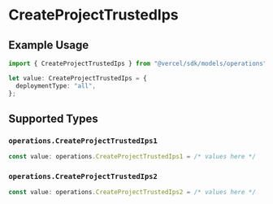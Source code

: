 # CreateProjectTrustedIps

## Example Usage

```typescript
import { CreateProjectTrustedIps } from "@vercel/sdk/models/operations";

let value: CreateProjectTrustedIps = {
  deploymentType: "all",
};
```

## Supported Types

### `operations.CreateProjectTrustedIps1`

```typescript
const value: operations.CreateProjectTrustedIps1 = /* values here */
```

### `operations.CreateProjectTrustedIps2`

```typescript
const value: operations.CreateProjectTrustedIps2 = /* values here */
```

